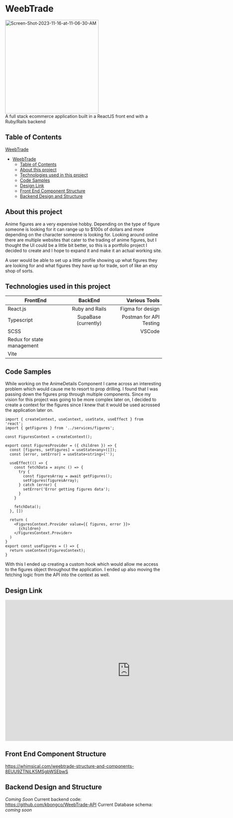 # WeebTrade
<img src="https://i.ibb.co/jV6VRnL/Screen-Shot-2023-11-16-at-11-06-30-AM.png" alt="Screen-Shot-2023-11-16-at-11-06-30-AM" border="0" height='300px'><br/>
A full stack ecommerce application built in a ReactJS front end with a Ruby/Rails backend

## Table of Contents
[WeebTrade](#weebtrade)
- [WeebTrade](#weebtrade)
  - [Table of Contents](#table-of-contents)
  - [About this project](#about-this-project)
  - [Technologies used in this project](#technologies-used-in-this-project)
  - [Code Samples](#code-samples)
  - [Design Link](#design-link)
  - [Front End Component Structure](#front-end-component-structure)
  - [Backend Design and Structure](#backend-design-and-structure)

## About this project

Anime figures are a very expensive hobby. Depending on the type of figure someone is looking for it can range up to $100s of dollars and more depending on the character someone is looking for. Looking around online there are multiple websites that cater to the trading of anime figures, but I thought the UI could be a little bit better, so this is a portfolio project I decided to create and I hope to expand it and make it an actual working site. 

A user would be able to set up a little profile showing up what figures they are looking for and what figures they have up for trade, sort of like an etsy shop of sorts. 

## Technologies used in this project
| FrontEnd      | BackEnd        | Various Tools  |
| ------------- |:-------------:| -----:|
| React.js    | Ruby and Rails | Figma for design| 
| Typescript     | SupaBase (currently)      |   Postman for API Testing|
| SCSS |     |    VSCode |
| Redux for state management |     |    |
| Vite|     |   |

## Code Samples 
While working on the AnimeDetails Component I came across an interesting problem which would cause me to resort to prop drilling. I found that I was passing down the figures prop through multiple components. Since my vision for this project was going to be more complex later on, I decided to create a context for the figures since I knew that it would be used acrossed the application later on. 

```
import { createContext, useContext, useState, useEffect } from 'react';
import { getFigures } from '../services/figures';

const FiguresContext = createContext();

export const FiguresProvider = ({ children }) => {
  const [figures, setFigures] = useState<any>([]);
  const [error, setError] = useState<string>('');

  useEffect(() => {
    const fetchData = async () => {
      try {
        const figuresArray = await getFigures();
        setFigures(figuresArray);
      } catch (error) {
        setError('Error getting figures data');
      }
    }

    fetchData();
  }, [])

  return ( 
    <FiguresContext.Provider value={{ figures, error }}>
      {children}
    </FiguresContext.Provider>
  )
}
export const useFigures = () => {
  return useContext(FiguresContext);
}
```

With this I ended up creating a custom hook which would allow me access to the figures object throughout the application. I ended up also moving the fetching logic from the API into the context as well. 

## Design Link
<iframe style="border: 1px solid rgba(0, 0, 0, 0.1);" width="800" height="450" src="https://www.figma.com/embed?embed_host=share&url=https%3A%2F%2Fwww.figma.com%2Ffile%2FpJFbA67zKc0XxbFYwv5p3J%2FWeebTrades%3Ftype%3Ddesign%26node-id%3D0%253A1%26mode%3Ddesign%26t%3DazWqmpzmUrnGAdRX-1" allowfullscreen></iframe>

## Front End Component Structure
https://whimsical.com/weebtrade-structure-and-components-8EUU9ZTNiLK5MSgbWSEbwS

## Backend Design and Structure 
*Coming Soon*
Current backend code: https://github.com/kbongco/WeebTrade-API
Current Database schema:
*coming soon*